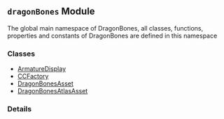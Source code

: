 
## `dragonBones` Module






The global main namespace of DragonBones, all classes, functions,
properties and constants of DragonBones are defined in this namespace


### Classes

  - [ArmatureDisplay](../classes/ArmatureDisplay.md)
  - [CCFactory](../classes/CCFactory.md)
  - [DragonBonesAsset](../classes/DragonBonesAsset.md)
  - [DragonBonesAtlasAsset](../classes/DragonBonesAtlasAsset.md)




### Details




